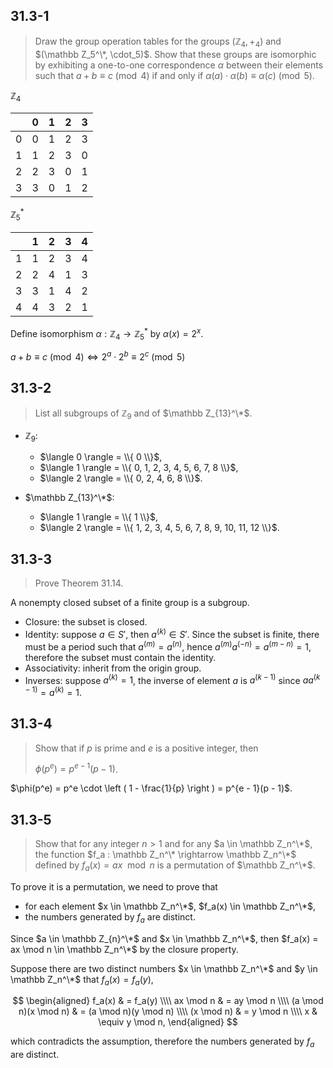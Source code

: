 ## 31.3-1

> Draw the group operation tables for the groups $(\mathbb Z_4, +_4)$ and $(\mathbb Z_5^\*, \cdot_5)$. Show that these groups are isomorphic by exhibiting a one-to-one correspondence $\alpha$ between their elements such that $a + b \equiv c \pmod 4$ if and only if $\alpha(a) \cdot \alpha(b) \equiv \alpha(c) \pmod 5$.

$\mathbb Z_4$

|   | 0 | 1 | 2 | 3 |
|---|---|---|---|---|
| 0 | 0 | 1 | 2 | 3 |
| 1 | 1 | 2 | 3 | 0 |
| 2 | 2 | 3 | 0 | 1 |
| 3 | 3 | 0 | 1 | 2 |

$\mathbb Z_5^*$

|   | 1 | 2 | 3 | 4 |
|---|---|---|---|---|
| 1 | 1 | 2 | 3 | 4 |
| 2 | 2 | 4 | 1 | 3 |
| 3 | 3 | 1 | 4 | 2 |
| 4 | 4 | 3 | 2 | 1 |

Define isomorphism $\alpha : \mathbb Z_4 \to \mathbb Z_5^*$ by $\alpha(x) = 2^{x}$.

$a + b \equiv c \pmod 4 \iff 2^{a} \cdot 2^{b} \equiv 2^{c} \pmod 5$

## 31.3-2

> List all subgroups of $\mathbb Z_9$ and of $\mathbb Z_{13}^\*$.

- $\mathbb Z_9$:

    - $\langle 0 \rangle = \\{ 0 \\}$,
    - $\langle 1 \rangle = \\{ 0, 1, 2, 3, 4, 5, 6, 7, 8 \\}$,
    - $\langle 2 \rangle = \\{ 0, 2, 4, 6, 8 \\}$.

- $\mathbb Z_{13}^\*$:

    - $\langle 1 \rangle = \\{ 1 \\}$,
    - $\langle 2 \rangle = \\{ 1, 2, 3, 4, 5, 6, 7, 8, 9, 10, 11, 12 \\}$.

## 31.3-3

> Prove Theorem 31.14.

A nonempty closed subset of a finite group is a subgroup.

- Closure: the subset is closed.
- Identity: suppose $a \in S'$, then $a^{(k)} \in S'$. Since the subset is finite, there must be a period such that $a^{(m)} = a^{(n)}$, hence $a^{(m)}a^{(-n)} = a^{(m - n)} = 1$, therefore the subset must contain the identity.
- Associativity: inherit from the origin group.
- Inverses: suppose $a^{(k)} = 1$, the inverse of element $a$ is $a^{(k - 1)}$ since $aa^{(k - 1)} = a^{(k)} = 1$.

## 31.3-4

> Show that if $p$ is prime and $e$ is a positive integer, then
>
> $\phi(p^e) = p^{e - 1}(p - 1)$.

$\phi(p^e) = p^e \cdot \left ( 1 - \frac{1}{p} \right ) = p^{e - 1}(p - 1)$.

## 31.3-5

> Show that for any integer $n > 1$ and for any $a \in \mathbb Z_n^\*$, the function $f_a : \mathbb Z_n^\* \rightarrow \mathbb Z_n^\*$ defined by $f_a(x) = ax \mod n$ is a permutation of $\mathbb Z_n^\*$.

To prove it is a permutation, we need to prove that

- for each element $x \in \mathbb Z_n^\*$, $f_a(x) \in \mathbb Z_n^\*$,
- the numbers generated by $f_a$ are distinct.

Since $a \in \mathbb Z_{n}^\*$ and $x \in \mathbb Z_n^\*$, then $f_a(x) = ax \mod n \in \mathbb Z_n^\*$ by the closure property.

Suppose there are two distinct numbers $x \in \mathbb Z_n^\*$ and $y \in \mathbb Z_n^\*$ that $f_a(x) = f_a(y)$,

$$
\begin{aligned}
              f_a(x) & = f_a(y) \\\\
           ax \mod n & = ay \mod n \\\\
(a \mod n)(x \mod n) & = (a \mod n)(y \mod n) \\\\
          (x \mod n) & = y \mod n \\\\
                   x & \equiv y \mod n,
\end{aligned}
$$

which contradicts the assumption, therefore the numbers generated by $f_a$ are distinct.
